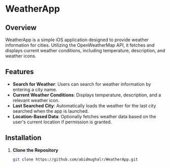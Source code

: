 # WeatherApp

## Overview
WeatherApp is a simple iOS application designed to provide weather information for cities. Utilizing the OpenWeatherMap API, it fetches and displays current weather conditions, including temperature, description, and weather icons.

## Features
- **Search for Weather**: Users can search for weather information by entering a city name.
- **Current Weather Conditions**: Displays temperature, description, and a relevant weather icon.
- **Last Searched City**: Automatically loads the weather for the last city searched when the app is launched.
- **Location-Based Data**: Optionally fetches weather data based on the user's current location if permission is granted.

## Installation
1. **Clone the Repository**
   ```bash
   git clone https://github.com/abidmughalr/WeatherApp.git
